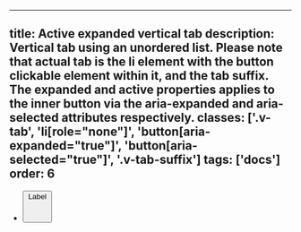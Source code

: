 <!--
 *              © 2025 Visa
 *
 * Licensed under the Apache License, Version 2.0 (the "License");
 * you may not use this file except in compliance with the License.
 * You may obtain a copy of the License at
 *
 *         http://www.apache.org/licenses/LICENSE-2.0
 *
 * Unless required by applicable law or agreed to in writing, software
 * distributed under the License is distributed on an "AS IS" BASIS,
 * WITHOUT WARRANTIES OR CONDITIONS OF ANY KIND, either express or implied.
 * See the License for the specific language governing permissions and
 * limitations under the License.
 *
 -->
---
title: Active expanded vertical tab 
description: Vertical tab using an unordered list. Please note that actual tab is the li element with the button clickable element within it, and the tab suffix. The expanded and active properties applies to the inner button via the aria-expanded and aria-selected attributes respectively. 
classes: ['.v-tab', 'li[role="none"]', 'button[aria-expanded="true"]', 'button[aria-selected="true"]', '.v-tab-suffix']
tags: ['docs']
order: 6
---

<ul class="v-tabs v-tabs-vertical" role="tablist">
  <li class="v-tab" role="none">
    <button aria-expanded="true" aria-selected="true" class="v-button v-button-tertiary" role="tab">
      Label
      <svg aria-hidden="true" class="v-icon v-icon-visa v-icon-tiny v-tab-suffix" focusable="false" viewbox="0 0 16 16">
        <use href="#visa-chevron-up-tiny">
        </use>
      </svg>
    </button>
  </li>
</ul>
